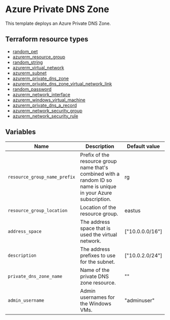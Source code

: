 # Azure Private DNS Zone

This template deploys an Azure Private DNS Zone.

## Terraform resource types

- [random_pet](https://registry.terraform.io/providers/hashicorp/random/latest/docs/resources/pet)
- [azurerm_resource_group](https://registry.terraform.io/providers/hashicorp/azurerm/latest/docs/resources/resource_group)
- [random_string](https://registry.terraform.io/providers/hashicorp/random/latest/docs/resources/string)
- [azurerm_virtual_network](https://registry.terraform.io/providers/hashicorp/azurerm/latest/docs/resources/virtual_network)
- [azurerm_subnet](https://registry.terraform.io/providers/hashicorp/azurerm/latest/docs/resources/subnet)
- [azurerm_private_dns_zone](https://registry.terraform.io/providers/hashicorp/azurerm/latest/docs/resources/private_dns_zone)
- [azurerm_private_dns_zone_virtual_network_link](https://registry.terraform.io/providers/hashicorp/azurerm/latest/docs/resources/private_dns_zone_virtual_network_link)
- [random_password](https://registry.terraform.io/providers/hashicorp/random/latest/docs/resources/password)
- [azurerm_network_interface](https://registry.terraform.io/providers/hashicorp/azurerm/latest/docs/resources/network_interface)
- [azurerm_windows_virtual_machine](https://registry.terraform.io/providers/hashicorp/azurerm/latest/docs/resources/windows_virtual_machine)
- [azurerm_private_dns_a_record](https://registry.terraform.io/providers/hashicorp/azurerm/latest/docs/resources/private_dns_a_record)
- [azurerm_network_security_group](https://registry.terraform.io/providers/hashicorp/azurerm/latest/docs/resources/network_security_group)
- [azurerm_network_security_rule](https://registry.terraform.io/providers/hashicorp/azurerm/latest/docs/resources/network_security_rule)

## Variables

| Name | Description | Default value |
|-|-|-|
| `resource_group_name_prefix` | Prefix of the resource group name that's combined with a random ID so name is unique in your Azure subscription. | rg |
| `resource_group_location` | Location of the resource group. | eastus |
| `address_space` | The address space that is used the virtual network. | ["10.0.0.0/16"] |
| `description` | The address prefixes to use for the subnet. | ["10.0.2.0/24"] |
| `private_dns_zone_name` | Name of the private DNS zone resource. | "" |
| `admin_username` | Admin usernames for the Windows VMs. | "adminuser" |
